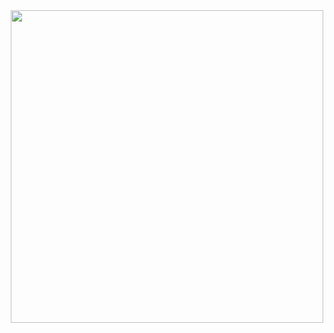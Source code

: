 <div id="header" align="center">
  <img src="https://media.giphy.com/media/3o7btMCltyDvSgF92E/giphy.gif" width="500"/>
</div>

<img src="https://komarev.com/ghpvc/?username=Us3rL0sT&style=flat-square&color=blue" alt=""/>
<!--
**Us3rL0sT/Us3rL0sT** is a ✨ _special_ ✨ repository because its `README.md` (this file) appears on your GitHub profile.

Here are some ideas to get you started:

- 🔭 I’m currently working on ...
- 🌱 I’m currently learning ...
- 👯 I’m looking to collaborate on ...
- 🤔 I’m looking for help with ...
- 💬 Ask me about ...
- 📫 How to reach me: ...
- 😄 Pronouns: ...
- ⚡ Fun fact: ...
-->
